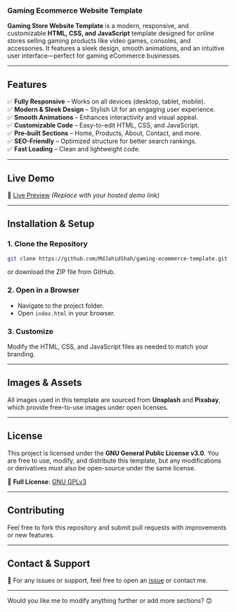 ### **Gaming Ecommerce Website Template**  

**Gaming Store Website Template** is a modern, responsive, and customizable **HTML, CSS, and JavaScript** template designed for online stores selling gaming products like video games, consoles, and accessories. It features a sleek design, smooth animations, and an intuitive user interface—perfect for gaming eCommerce businesses.  

---  

## **Features**  
✅ **Fully Responsive** – Works on all devices (desktop, tablet, mobile).  
✅ **Modern & Sleek Design** – Stylish UI for an engaging user experience.  
✅ **Smooth Animations** – Enhances interactivity and visual appeal.  
✅ **Customizable Code** – Easy-to-edit HTML, CSS, and JavaScript.  
✅ **Pre-built Sections** – Home, Products, About, Contact, and more.  
✅ **SEO-Friendly** – Optimized structure for better search rankings.  
✅ **Fast Loading** – Clean and lightweight code.  

---  

## **Live Demo**  
🔗 [Live Preview](#) *(Replace with your hosted demo link)*  

---  

## **Installation & Setup**  

### **1. Clone the Repository**  
```bash
git clone https://github.com/MdJahidShah/gaming-ecommerce-template.git
```
or download the ZIP file from GitHub.  

### **2. Open in a Browser**  
- Navigate to the project folder.  
- Open `index.html` in your browser.  

### **3. Customize**  
Modify the HTML, CSS, and JavaScript files as needed to match your branding.  

---  

## **Images & Assets**  
All images used in this template are sourced from **Unsplash** and **Pixabay**, which provide free-to-use images under open licenses.  

---  

## **License**  
This project is licensed under the **GNU General Public License v3.0**. You are free to use, modify, and distribute this template, but any modifications or derivatives must also be open-source under the same license.  

📜 **Full License**: [GNU GPLv3](https://www.gnu.org/licenses/gpl-3.0.html)  

---  

## **Contributing**  
Feel free to fork this repository and submit pull requests with improvements or new features.  

---  

## **Contact & Support**  
📧 For any issues or support, feel free to open an [issue](https://github.com/mdjahidshah/gaming-store-template/issues) or contact me.  

---

Would you like me to modify anything further or add more sections? 😊